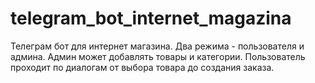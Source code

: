 # telegram_bot_internet_magazina
Телеграм бот для интернет магазина. Два режима - пользователя и админа. Админ может добавлять товары и категории. Пользователь проходит по диалогам от выбора товара до создания заказа.

